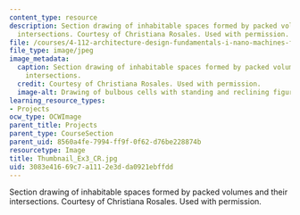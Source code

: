 ```yaml
---
content_type: resource
description: Section drawing of inhabitable spaces formed by packed volumes and their
  intersections. Courtesy of Christiana Rosales. Used with permission.
file: /courses/4-112-architecture-design-fundamentals-i-nano-machines-fall-2012/3083e41669c7a1112e3dda0921ebffdd_Thumbnail_Ex3_CR.jpg
file_type: image/jpeg
image_metadata:
  caption: Section drawing of inhabitable spaces formed by packed volumes and their
    intersections.
  credit: Courtesy of Christiana Rosales. Used with permission.
  image-alt: Drawing of bulbous cells with standing and reclining figures in the spaces.
learning_resource_types:
- Projects
ocw_type: OCWImage
parent_title: Projects
parent_type: CourseSection
parent_uid: 8560a4fe-7994-ff9f-0f62-d76be228874b
resourcetype: Image
title: Thumbnail_Ex3_CR.jpg
uid: 3083e416-69c7-a111-2e3d-da0921ebffdd
---
```

Section drawing of inhabitable spaces formed by packed volumes and their intersections. Courtesy of Christiana Rosales. Used with permission.

